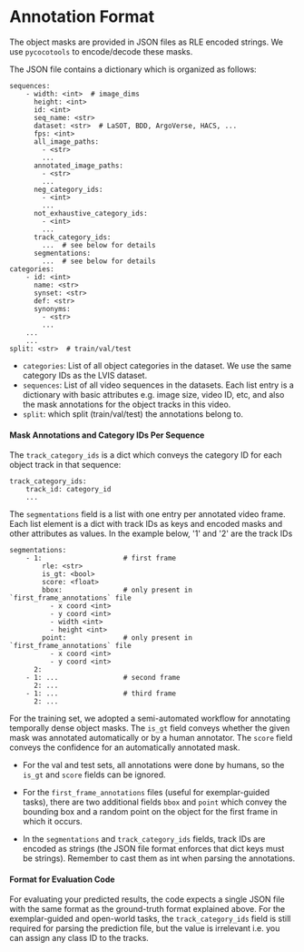 # Annotation Format

The object masks are provided in JSON files as RLE encoded strings. We use `pycocotools` to encode/decode these masks.

The JSON file contains a dictionary which is organized as follows:

```
sequences:
    - width: <int>  # image_dims
      height: <int>
      id: <int>
      seq_name: <str>
      dataset: <str>  # LaSOT, BDD, ArgoVerse, HACS, ...
      fps: <int>
      all_image_paths:
        - <str>
        ...
      annotated_image_paths:
        - <str>
        ...
      neg_category_ids: 
        - <int>
        ...
      not_exhaustive_category_ids:
        - <int>
        ...
      track_category_ids:
        ...  # see below for details
      segmentations:
        ...  # see below for details
categories:
    - id: <int>
      name: <str>
      synset: <str>
      def: <str>
      synonyms: 
        - <str>
        ...
    ...
    ...
split: <str>  # train/val/test
```

- `categories`: List of all object categories in the dataset. We use the same category IDs as the LVIS dataset.
- `sequences`: List of all video sequences in the datasets. Each list entry is a dictionary with basic attributes e.g. image size, video ID, etc, and also the mask annotations for the object tracks in this video.
- `split`: which split (train/val/test) the annotations belong to.

#### Mask Annotations and Category IDs Per Sequence

The `track_category_ids` is a dict which conveys the category ID for each object track in that sequence:

```
track_category_ids:
    track_id: category_id
    ...
``` 

The `segmentations` field is a list with one entry per annotated video frame. Each list element is a dict with track IDs as keys and encoded masks and other attributes as values. In the example below, '1' and '2' are the track IDs

```
segmentations: 
    - 1:                    # first frame
        rle: <str>
        is_gt: <bool>
        score: <float>
        bbox:               # only present in `first_frame_annotations` file
          - x coord <int>
          - y coord <int>
          - width <int>
          - height <int>
        point:              # only present in `first_frame_annotations` file
          - x coord <int>
          - y coord <int>
      2:
    - 1: ...                # second frame
      2: ...
    - 1: ...                # third frame
      2: ...
``` 

For the training set, we adopted a semi-automated workflow for annotating temporally dense object masks. The `is_gt` field conveys whether the given mask was annotated automatically or by a human annotator. The `score` field conveys the confidence for an automatically annotated mask.

- For the val and test sets, all annotations were done by humans, so the `is_gt` and `score` fields can be ignored. 

- For the `first_frame_annotations` files (useful for exemplar-guided tasks), there are two additional fields `bbox` and `point` which convey the bounding box and a random point on the object for the first frame in which it occurs.

- In the `segmentations` and `track_category_ids` fields, track IDs are encoded as strings (the JSON file format enforces that dict keys must be strings). Remember to cast them as int when parsing the annotations.


#### Format for Evaluation Code

For evaluating your predicted results, the code expects a single JSON file with the same format as the ground-truth format explained above. For the exemplar-guided and open-world tasks, the `track_category_ids` field is still required for parsing the prediction file, but the value is irrelevant i.e. you can assign any class ID to the tracks.
